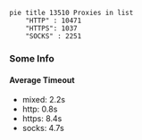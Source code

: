 
```mermaid
pie title 13510 Proxies in list
    "HTTP" : 10471
    "HTTPS": 1037
    "SOCKS" : 2251
```

### Some Info
#### Average Timeout

- mixed: 2.2s
- http: 0.8s
- https: 8.4s
- socks: 4.7s
